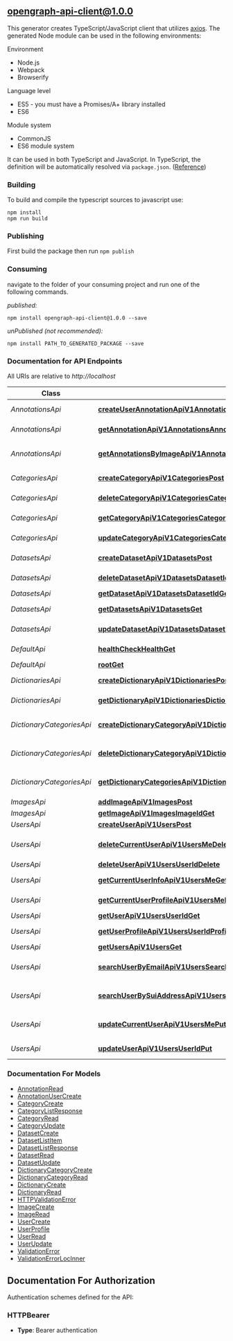 ## opengraph-api-client@1.0.0

This generator creates TypeScript/JavaScript client that utilizes [axios](https://github.com/axios/axios). The generated Node module can be used in the following environments:

Environment
* Node.js
* Webpack
* Browserify

Language level
* ES5 - you must have a Promises/A+ library installed
* ES6

Module system
* CommonJS
* ES6 module system

It can be used in both TypeScript and JavaScript. In TypeScript, the definition will be automatically resolved via `package.json`. ([Reference](https://www.typescriptlang.org/docs/handbook/declaration-files/consumption.html))

### Building

To build and compile the typescript sources to javascript use:
```
npm install
npm run build
```

### Publishing

First build the package then run `npm publish`

### Consuming

navigate to the folder of your consuming project and run one of the following commands.

_published:_

```
npm install opengraph-api-client@1.0.0 --save
```

_unPublished (not recommended):_

```
npm install PATH_TO_GENERATED_PACKAGE --save
```

### Documentation for API Endpoints

All URIs are relative to *http://localhost*

Class | Method | HTTP request | Description
------------ | ------------- | ------------- | -------------
*AnnotationsApi* | [**createUserAnnotationApiV1AnnotationsPost**](docs/AnnotationsApi.md#createuserannotationapiv1annotationspost) | **POST** /api/v1/annotations/ | Create User Annotation
*AnnotationsApi* | [**getAnnotationApiV1AnnotationsAnnotationIdGet**](docs/AnnotationsApi.md#getannotationapiv1annotationsannotationidget) | **GET** /api/v1/annotations/{annotation_id} | Get Annotation
*AnnotationsApi* | [**getAnnotationsByImageApiV1AnnotationsImageImageIdGet**](docs/AnnotationsApi.md#getannotationsbyimageapiv1annotationsimageimageidget) | **GET** /api/v1/annotations/image/{image_id} | Get Annotations By Image
*CategoriesApi* | [**createCategoryApiV1CategoriesPost**](docs/CategoriesApi.md#createcategoryapiv1categoriespost) | **POST** /api/v1/categories/ | Create Category
*CategoriesApi* | [**deleteCategoryApiV1CategoriesCategoryIdDelete**](docs/CategoriesApi.md#deletecategoryapiv1categoriescategoryiddelete) | **DELETE** /api/v1/categories/{category_id} | Delete Category
*CategoriesApi* | [**getCategoryApiV1CategoriesCategoryIdGet**](docs/CategoriesApi.md#getcategoryapiv1categoriescategoryidget) | **GET** /api/v1/categories/{category_id} | Get Category
*CategoriesApi* | [**updateCategoryApiV1CategoriesCategoryIdPut**](docs/CategoriesApi.md#updatecategoryapiv1categoriescategoryidput) | **PUT** /api/v1/categories/{category_id} | Update Category
*DatasetsApi* | [**createDatasetApiV1DatasetsPost**](docs/DatasetsApi.md#createdatasetapiv1datasetspost) | **POST** /api/v1/datasets/ | Create Dataset
*DatasetsApi* | [**deleteDatasetApiV1DatasetsDatasetIdDelete**](docs/DatasetsApi.md#deletedatasetapiv1datasetsdatasetiddelete) | **DELETE** /api/v1/datasets/{dataset_id} | Delete Dataset
*DatasetsApi* | [**getDatasetApiV1DatasetsDatasetIdGet**](docs/DatasetsApi.md#getdatasetapiv1datasetsdatasetidget) | **GET** /api/v1/datasets/{dataset_id} | Get Dataset
*DatasetsApi* | [**getDatasetsApiV1DatasetsGet**](docs/DatasetsApi.md#getdatasetsapiv1datasetsget) | **GET** /api/v1/datasets/ | Get Datasets
*DatasetsApi* | [**updateDatasetApiV1DatasetsDatasetIdPut**](docs/DatasetsApi.md#updatedatasetapiv1datasetsdatasetidput) | **PUT** /api/v1/datasets/{dataset_id} | Update Dataset
*DefaultApi* | [**healthCheckHealthGet**](docs/DefaultApi.md#healthcheckhealthget) | **GET** /health | Health Check
*DefaultApi* | [**rootGet**](docs/DefaultApi.md#rootget) | **GET** / | Root
*DictionariesApi* | [**createDictionaryApiV1DictionariesPost**](docs/DictionariesApi.md#createdictionaryapiv1dictionariespost) | **POST** /api/v1/dictionaries/ | Create Dictionary
*DictionariesApi* | [**getDictionaryApiV1DictionariesDictionaryIdGet**](docs/DictionariesApi.md#getdictionaryapiv1dictionariesdictionaryidget) | **GET** /api/v1/dictionaries/{dictionary_id} | Get Dictionary
*DictionaryCategoriesApi* | [**createDictionaryCategoryApiV1DictionaryCategoriesPost**](docs/DictionaryCategoriesApi.md#createdictionarycategoryapiv1dictionarycategoriespost) | **POST** /api/v1/dictionary-categories/ | Create Dictionary Category
*DictionaryCategoriesApi* | [**deleteDictionaryCategoryApiV1DictionaryCategoriesDictionaryIdCategoryIdDelete**](docs/DictionaryCategoriesApi.md#deletedictionarycategoryapiv1dictionarycategoriesdictionaryidcategoryiddelete) | **DELETE** /api/v1/dictionary-categories/{dictionary_id}/{category_id} | Delete Dictionary Category
*DictionaryCategoriesApi* | [**getDictionaryCategoriesApiV1DictionaryCategoriesDictionaryIdGet**](docs/DictionaryCategoriesApi.md#getdictionarycategoriesapiv1dictionarycategoriesdictionaryidget) | **GET** /api/v1/dictionary-categories/{dictionary_id} | Get Dictionary Categories
*ImagesApi* | [**addImageApiV1ImagesPost**](docs/ImagesApi.md#addimageapiv1imagespost) | **POST** /api/v1/images/ | Add Image
*ImagesApi* | [**getImageApiV1ImagesImageIdGet**](docs/ImagesApi.md#getimageapiv1imagesimageidget) | **GET** /api/v1/images/{image_id} | Get Image
*UsersApi* | [**createUserApiV1UsersPost**](docs/UsersApi.md#createuserapiv1userspost) | **POST** /api/v1/users/ | Create User
*UsersApi* | [**deleteCurrentUserApiV1UsersMeDelete**](docs/UsersApi.md#deletecurrentuserapiv1usersmedelete) | **DELETE** /api/v1/users/me | Delete Current User
*UsersApi* | [**deleteUserApiV1UsersUserIdDelete**](docs/UsersApi.md#deleteuserapiv1usersuseriddelete) | **DELETE** /api/v1/users/{user_id} | Delete User
*UsersApi* | [**getCurrentUserInfoApiV1UsersMeGet**](docs/UsersApi.md#getcurrentuserinfoapiv1usersmeget) | **GET** /api/v1/users/me | Get Current User Info
*UsersApi* | [**getCurrentUserProfileApiV1UsersMeProfileGet**](docs/UsersApi.md#getcurrentuserprofileapiv1usersmeprofileget) | **GET** /api/v1/users/me/profile | Get Current User Profile
*UsersApi* | [**getUserApiV1UsersUserIdGet**](docs/UsersApi.md#getuserapiv1usersuseridget) | **GET** /api/v1/users/{user_id} | Get User
*UsersApi* | [**getUserProfileApiV1UsersUserIdProfileGet**](docs/UsersApi.md#getuserprofileapiv1usersuseridprofileget) | **GET** /api/v1/users/{user_id}/profile | Get User Profile
*UsersApi* | [**getUsersApiV1UsersGet**](docs/UsersApi.md#getusersapiv1usersget) | **GET** /api/v1/users/ | Get Users
*UsersApi* | [**searchUserByEmailApiV1UsersSearchByEmailGet**](docs/UsersApi.md#searchuserbyemailapiv1userssearchbyemailget) | **GET** /api/v1/users/search/by-email | Search User By Email
*UsersApi* | [**searchUserBySuiAddressApiV1UsersSearchBySuiAddressGet**](docs/UsersApi.md#searchuserbysuiaddressapiv1userssearchbysuiaddressget) | **GET** /api/v1/users/search/by-sui-address | Search User By Sui Address
*UsersApi* | [**updateCurrentUserApiV1UsersMePut**](docs/UsersApi.md#updatecurrentuserapiv1usersmeput) | **PUT** /api/v1/users/me | Update Current User
*UsersApi* | [**updateUserApiV1UsersUserIdPut**](docs/UsersApi.md#updateuserapiv1usersuseridput) | **PUT** /api/v1/users/{user_id} | Update User


### Documentation For Models

 - [AnnotationRead](docs/AnnotationRead.md)
 - [AnnotationUserCreate](docs/AnnotationUserCreate.md)
 - [CategoryCreate](docs/CategoryCreate.md)
 - [CategoryListResponse](docs/CategoryListResponse.md)
 - [CategoryRead](docs/CategoryRead.md)
 - [CategoryUpdate](docs/CategoryUpdate.md)
 - [DatasetCreate](docs/DatasetCreate.md)
 - [DatasetListItem](docs/DatasetListItem.md)
 - [DatasetListResponse](docs/DatasetListResponse.md)
 - [DatasetRead](docs/DatasetRead.md)
 - [DatasetUpdate](docs/DatasetUpdate.md)
 - [DictionaryCategoryCreate](docs/DictionaryCategoryCreate.md)
 - [DictionaryCategoryRead](docs/DictionaryCategoryRead.md)
 - [DictionaryCreate](docs/DictionaryCreate.md)
 - [DictionaryRead](docs/DictionaryRead.md)
 - [HTTPValidationError](docs/HTTPValidationError.md)
 - [ImageCreate](docs/ImageCreate.md)
 - [ImageRead](docs/ImageRead.md)
 - [UserCreate](docs/UserCreate.md)
 - [UserProfile](docs/UserProfile.md)
 - [UserRead](docs/UserRead.md)
 - [UserUpdate](docs/UserUpdate.md)
 - [ValidationError](docs/ValidationError.md)
 - [ValidationErrorLocInner](docs/ValidationErrorLocInner.md)


<a id="documentation-for-authorization"></a>
## Documentation For Authorization


Authentication schemes defined for the API:
<a id="HTTPBearer"></a>
### HTTPBearer

- **Type**: Bearer authentication

